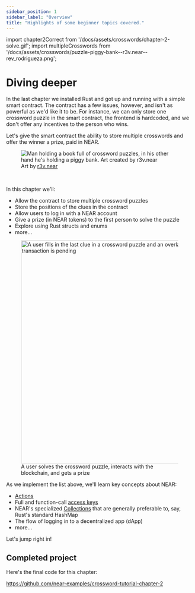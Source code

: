 ```yaml
---
sidebar_position: 1
sidebar_label: "Overview"
title: "Highlights of some beginner topics covered."
---
```


import chapter2Correct from '/docs/assets/crosswords/chapter-2-solve.gif';
import multipleCrosswords from '/docs/assets/crosswords/puzzle-piggy-bank--r3v.near--rev_rodrigueza.png';

# Diving deeper

In the last chapter we installed Rust and got up and running with a simple smart contract. The contract has a few issues, however, and isn't as powerful as we'd like it to be. For instance, we can only store one crossword puzzle in the smart contract, the frontend is  hardcoded, and we don't offer any incentives to the person who wins.

Let's give the smart contract the ability to store multiple crosswords and offer the winner a prize, paid in NEAR.

<figure>
    <img src={multipleCrosswords} alt="Man holding a book full of crossword puzzles, in his other hand he's holding a piggy bank. Art created by r3v.near"/>
    <figcaption class="full-width">Art by <a href="https://twitter.com/rev_rodrigueza" target="_blank">r3v.near</a></figcaption>
</figure>
<br/>

In this chapter we'll:

- Allow the contract to store multiple crossword puzzles
- Store the positions of the clues in the contract
- Allow users to log in with a NEAR account
- Give a prize (in NEAR tokens) to the first person to solve the puzzle
- Explore using Rust structs and enums
- more…

<figure>
    <img src={chapter2Correct} width="600" alt="A user fills in the last clue in a crossword puzzle and an overlay appears saying that a transaction is pending" />
    <figcaption>A user solves the crossword puzzle, interacts with the blockchain, and gets a prize</figcaption>
</figure>

As we implement the list above, we'll learn key concepts about NEAR:

- [Actions](https://nomicon.io/RuntimeSpec/Actions.html)
- Full and function-call [access keys](https://docs.near.org/concepts/basics/account#access-keys)
- NEAR's specialized [Collections](https://docs.near.org/concepts/storage/data-storage#rust-collection-types) that are generally preferable to, say, Rust's standard HashMap 
- The flow of logging in to a decentralized app (dApp)
- more…

Let's jump right in!

## Completed project

Here's the final code for this chapter:

https://github.com/near-examples/crossword-tutorial-chapter-2
